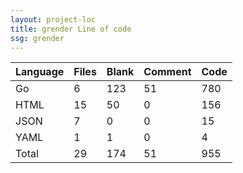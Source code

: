 ```yaml
---
layout: project-loc
title: grender Line of code
ssg: grender
---
```

<div class="table-responsive">
<table class="table">
<thead><tr>
<th>Language</th>
<th>Files</th>
<th>Blank</th>
<th>Comment</th>
<th>Code</th>
</tr></thead><tbody>
<tr><td>Go</td><td> 6</td><td> 123</td><td> 51</td><td> 780</td></tr>
<tr><td>HTML</td><td> 15</td><td> 50</td><td> 0</td><td> 156</td></tr>
<tr><td>JSON</td><td> 7</td><td> 0</td><td> 0</td><td> 15</td></tr>
<tr><td>YAML</td><td> 1</td><td> 1</td><td> 0</td><td> 4</td></tr>
<tr><td>Total</td><td>29</td><td>174</td><td>51</td><td>955</td></tr>
</tbody></table></div>
